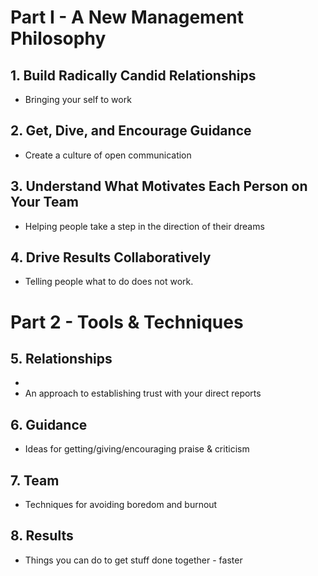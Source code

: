 # Part I - A New Management Philosophy

## 1. Build Radically Candid Relationships

- Bringing your self to work


## 2. Get, Dive, and Encourage Guidance

- Create a culture of open communication

## 3. Understand What Motivates Each Person on Your Team

- Helping people take a step in the direction of their dreams

## 4. Drive Results Collaboratively

- Telling people what to do does not work.


# Part 2 - Tools & Techniques

## 5. Relationships
- 
- An approach to establishing trust with your direct reports

## 6. Guidance

- Ideas for getting/giving/encouraging praise & criticism

## 7. Team

- Techniques for avoiding boredom and burnout

## 8. Results

- Things you can do to get stuff done together - faster
